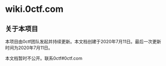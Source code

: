 # wiki.0ctf.com

## 关于本项目

本项目由0ctf团队发起并持续更新。本文档创建于2020年7月11日。最后一次更新时间为2020年7月11日。

本文档暂时不公开。联系0ctf#0ctf.com

